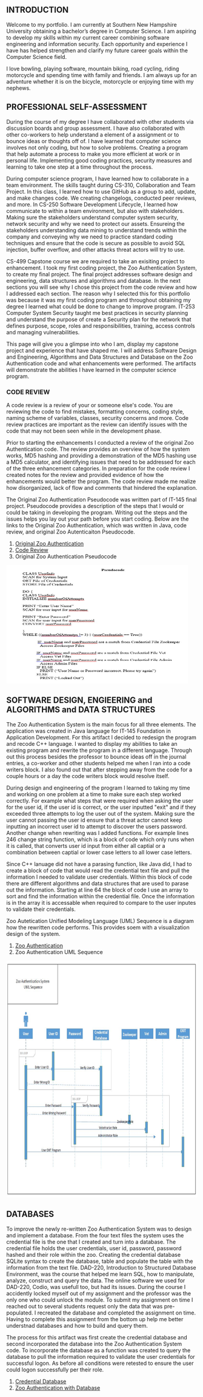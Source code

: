 
## INTRODUCTION

Welcome to my portfolio. I am currently at Southern New Hampshire University obtaining a bachelor’s degree in Computer Science. I am aspiring to develop my skills within my current career combining software engineering and information security. Each opportunity and experience I have has helped strengthen and clarify my future career goals within the Computer Science field. 

I love bowling, playing software, mountain biking, road cycling, riding motorcycle and spending time with family and friends. I am always up for an adventure whether it is on the bicycle, motorcycle or enjoying time with my nephews.

## PROFESSIONAL SELF-ASSESSMENT

During the course of my degree I have collaborated with other students via discussion boards and group assessment. I have also collaborated with other co-workers to help understand a element of a assignment or to bounce ideas or thoughts off of. I have learned that computer science involves not only coding, but how to solve problems. Creating a program that help automate a process to make you more efficient at work or in personal life. Implementing good coding practices, security measures and learning to take one step at a time throughout the process. 

During computer science program, I have learned how to collaborate in a team environment. The skills taught during CS-310, Collaboration and Team Project. In this class, I learned how to use GitHub as a group to add, update, and make changes code. We creating changelogs, conducted peer reviews, and more. In CS-250 Software Development Lifecycle, I learned how communicate to within a team environment, but also with stakeholders.  Making sure the stakeholders understand computer system security, network security and why we need to protect our assets. Ensureing the stakeholders understanding data mining to understand trends within the company and conveying why we need to practice standard coding techniques and ensure that the code is secure as possible to avoid SQL injection, buffer overflow, and other attacks threat actors will try to use.

CS-499 Capstone course we are required to take an exisiting project to enhancement. I took my first coding project, the Zoo Authentication System, to create my final project. The final project addresses software design and engineering, data structures and algorithms and database. In the next sections you will see why I chose this project from the code review and how I addressed each section. The reason why I selected this for this portfolio was because it was my first coding program and throughout obtaining my degree I learned what could be done to change to improve program. IT-253 Computer System Security taught me best practices in security planning and understand the purpose of create a Security plan for the network that defines purpose, scope, roles and responsibilities, training, access controls and managing vulnerabilities.

This page will give you a glimpse into who I am, display my capstone project and experience that have shaped me. I will address Software Design and Engineering, Algorithms and Data Structures and Database on the Zoo Authentication code and what enhancements were performed. The artifacts will demonstrate the abilities I have learned in the computer science program.

### CODE REVIEW

A code review is a review of your or someone else's code. You are reviewing the code to find mistakes, formatting concerns, coding style, naming scheme of variables, classes, security concerns and more. Code review practices are important as the review can identify issues with the code that may not been seen while in the development phase. 

Prior to starting the enhancements I conducted a review of the original Zoo Authentication code. The review provides an overview of how the system works, MD5 hashing and providing a demonstration of the MD5 hashing use a MD5 calculator, and identifying issues that need to be addressed for each of the three enhancement categories. In preparation for the code review I created notes for the review and provided evidence of how the enhancements would better the program. The code review made me realize how disorganized, lack of flow and comments that hindered the explanation. 

The Original Zoo Authentication Pseudocode was written part of IT-145 final project. Pseudocode provides a description of the steps that I would or could be taking in developing the program. Writing out the steps and the issues helps you lay out your path before you start coding. Below are the links to the Original Zoo Authentication, which was written in Java, code review, and original Zoo Autenticaiton Pseudocode.

1. [Original Zoo Authentication](https://github.com/JBFetters/OriginalZooAuthentication)
2. [Code Review](https://youtu.be/7cqPKgaxoDw)
3. Original Zoo Authentication Pseudocode

<img src="https://raw.githubusercontent.com/JBFetters/J.Barrett-Fetters/main/Pseudocode.jpg" width="480" height="312">



## SOFTWARE DESIGN, ENGIEERING and ALGORITHMS and DATA STRUCTURES

The Zoo Authentication System is the main focus for all three elements. The application was created in Java language for IT-145 Foundation in Application Development. For this artifact I decided to redesign the program and recode C++ language. I wanted to display my abilities to take an existing program and rewrite the program in a different language. Through out this process besides the professor to bounce ideas off in the journal entries, a co-worker and other students helped me when I ran into a code writers block. I also found out that after stepping away from the code for a couple hours or a day the code writers block would resolve itself.

During design and engineering of the program I learned to taking my time and working on one problem at a time to make sure each step worked correctly. For example what steps that were required when asking the user for the user id, if the user id is correct, or the user inputted "exit" and if they exceeded three attempts to log the user out of the system. Making sure the user cannot passing the user id ensure that a threat actor cannot keep inputting an incorrect user id to attempt to discover the users password. Another change when rewriting was I added functions. For example lines 246 change string function, which is a block of code which only runs when it is called, that converts user id input from either all captial or a combination between captial or lower case letters to all lower case letters.

Since C++ lanuage did not have a parasing function, like Java did, I had to create a block of code that would read the credential text file and pull the information I needed to validate user credentials. Within this block of code there are different algorithms and data structures that are used to parase out the information. Starting at line 64 the block of code I use an array to sort and find the information within the credential file. Once the information is in the array it is accessable when required to compare to the user inputes to validate their credentials.

Zoo Autetication Unified Modeling Language (UML) Sequence is a diagram how the rewritten code performs. This provides soem with a visualization design of the system.

1. [Zoo Authentication](https://github.com/JBFetters/ZooAuthentication)
2. Zoo Authentication UML Sequence

<img src="https://raw.githubusercontent.com/JBFetters/J.Barrett-Fetters/main/UML%20Sequence.JPG" width="936" height="624">


## DATABASES

To improve the newly re-written Zoo Authentication System was to design and implement a database. From the four text files the system uses the credential file is the one that I created and turn into a database. The credential file holds the user credentials, user id, password, password hashed and their role within the zoo. Creating the credential database SQLite syntax to create the database, table and populate the table with the information from the text file. DAD-220, Introduction to Structured Database Environment, was the course that helped me learn SQL, how to manipulate, analyze, construct and query the data. The online software we used for DAD-220, Codio, was usefull too, but had its issues. During the course I accidently locked myself out of my assignment and the professor was the only one who could unlock the module. To submit my assignment on time I reached out to several students request only the data that was pre-populated. I recreated the database and completed the assignment on time. Having to complete this assignment from the bottom up help me better understnad databases and how to build and query them.

The process for this artifact was first create the credential database and second incorporated the database into the Zoo Authentication System code. To incorporate the database as a function was created to query the database to pull the information required to validate the user credentials for successful logon. As before all conditions were retested to ensure the user could logon successfully per their role.

1. [Credential Database](https://github.com/JBFetters/Credentials-Database)
2. [Zoo Authentication with Database](https://github.com/JBFetters/ZooAuthenticationDatabase)

 




<!--You can use the [editor on GitHub](https://github.com/JBFetters/JBFetters/edit/gh-pages/index.md) to maintain and preview the content for your website in Markdown //files.-->

